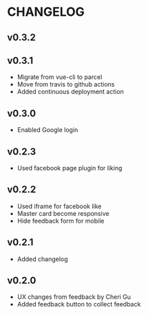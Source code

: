 # CHANGELOG

## v0.3.2
## v0.3.1
- Migrate from vue-cli to parcel
- Move from travis to github actions
- Added continuous deployment action

## v0.3.0
- Enabled Google login

## v0.2.3
- Used facebook page plugin for liking

## v0.2.2
- Used iframe for facebook like 
- Master card become responsive
- Hide feedback form for mobile

## v0.2.1
- Added changelog

## v0.2.0
- UX changes from feedback by Cheri Gu
- Added feedback button to collect feedback

